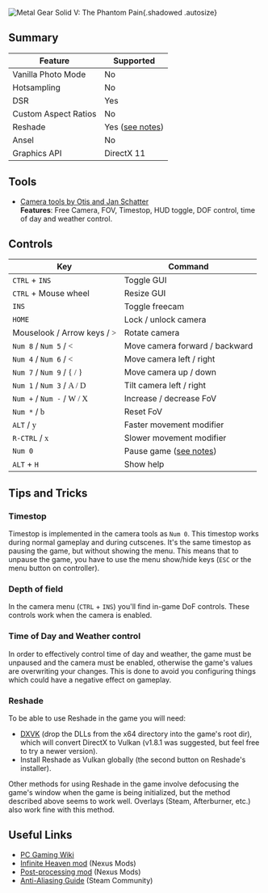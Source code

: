 ![Metal Gear Solid V: The Phantom Pain](\Images\phantom_pain.png "Shot by Originalnicodr"){.shadowed .autosize}

[//]: #\Images\phantom_pain.png

## Summary

Feature | Supported
--|--
Vanilla Photo Mode | No
Hotsampling | No
DSR | Yes
Custom Aspect Ratios | No
Reshade | Yes ([see notes](#reshade))
Ansel | No
Graphics API | DirectX 11
 
## Tools

* [Camera tools by Otis and Jan Schatter](https://github.com/FransBouma/InjectableGenericCameraSystem/tree/master/Cameras/MGS5)  
**Features**: Free Camera, FOV, Timestop, HUD toggle, DOF control, time of day and weather control.

## Controls

Key	| Command
--|--
`CTRL` + `INS` | Toggle GUI
`CTRL` + Mouse wheel | Resize GUI
`INS` | Toggle freecam
`HOME` | Lock / unlock camera
Mouselook / Arrow keys / <font face="Controller">></font> | Rotate camera
`Num 8` / `Num 5` / <font face="Controller"><</font> | Move camera forward / backward
`Num 4` / `Num 6` / <font face="Controller"><</font> | Move camera left / right
`Num 7` / `Num 9` / <font face="Controller">{ / }</font> | Move camera up / down
`Num 1` / `Num 3` / <font face="Controller">A / D</font> | Tilt camera left / right
`Num +` / `Num -` / <font face="Controller">W / X</font> | Increase / decrease FoV
`Num *` / <font face="Controller">b</font> | Reset FoV
`ALT` / <font face="Controller">y</font> | Faster movement modifier
`R-CTRL` / <font face="Controller">x</font> | Slower movement modifier
`Num 0` | Pause game ([see notes](#timestop))
`ALT` + `H` | Show help

## Tips and Tricks

### Timestop

Timestop is implemented in the camera tools as `Num 0`. This timestop works during normal gameplay and during cutscenes. It's the same timestop as pausing the game, but without showing the menu. This means that to unpause the game, you have to use the menu show/hide keys (`ESC` or the menu button on controller).

### Depth of field

In the camera menu (`CTRL` + `INS`) you'll find in-game DoF controls. These controls work when the camera is enabled. 

### Time of Day and Weather control

In order to effectively control time of day and weather, the game must be unpaused and the camera must be enabled, otherwise the game's values are overwriting your changes. This is done to avoid you configuring things which could have a negative effect on gameplay. 

### Reshade

To be able to use Reshade in the game you will need:
 
* [DXVK](https://github.com/doitsujin/dxvk/releases/tag/v1.8.1) (drop the DLLs from the x64 directory into the game's root dir), which will convert DirectX to Vulkan (v1.8.1 was suggested, but feel free to try a newer version).
* Install Reshade as Vulkan globally (the second button on Reshade's installer).
 
Other methods for using Reshade in the game involve defocusing the game's window when the game is being initialized, but the method described above seems to work well. Overlays (Steam, Afterburner, etc.) also work fine with this method.

## Useful Links

* [PC Gaming Wiki](https://pcgamingwiki.com/wiki/Metal_Gear_Solid_V:_The_Phantom_Pain)
* [Infinite Heaven mod](https://www.nexusmods.com/metalgearsolidvtpp/mods/45) (Nexus Mods)
* [Post-processing mod](https://www.nexusmods.com/metalgearsolidvtpp/mods/406/) (Nexus Mods)
* [Anti-Aliasing Guide](https://steamcommunity.com/sharedfiles/filedetails/?id=1210727595) (Steam Community)
